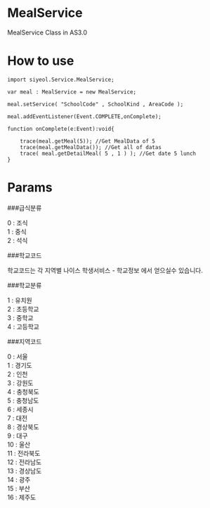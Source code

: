 MealService
===========

MealService Class in AS3.0

How to use
===========

```
import siyeol.Service.MealService;

var meal : MealService = new MealService;

meal.setService( "SchoolCode" , SchoolKind , AreaCode );

meal.addEventListener(Event.COMPLETE,onComplete);

function onComplete(e:Event):void{
	
	trace(meal.getMeal(5)); //Get MealData of 5
	trace(meal.getMealData()); //Get all of datas
	trace( meal.getDetailMeal( 5 , 1 ) ); //Get date 5 lunch
}
```

Params
===========

###급식분류

0 : 조식<br>
1 : 중식<br>
2 : 석식

###학교코드

학교코드는 각 지역별 나이스 학생서비스 - 학교정보 에서 얻으실수 있습니다.

###학교분류

1 : 유치원<br>
2 : 초등학교<br>
3 : 중학교<br>
4 : 고등학교

###지역코드

0 : 서울<br>
1 : 경기도<br>
2 : 인천<br>
3 : 강원도<br>
4 : 충청북도<br>
5 : 충청남도<br>
6 : 세종시<br>
7 : 대전<br>
8 : 경상북도<br>
9 : 대구<br>
10 : 울산<br>
11 : 전라북도<br>
12 : 전라남도<br>
13 : 경상남도<br>
14 : 광주<br>
15 : 부산<br>
16 : 제주도
